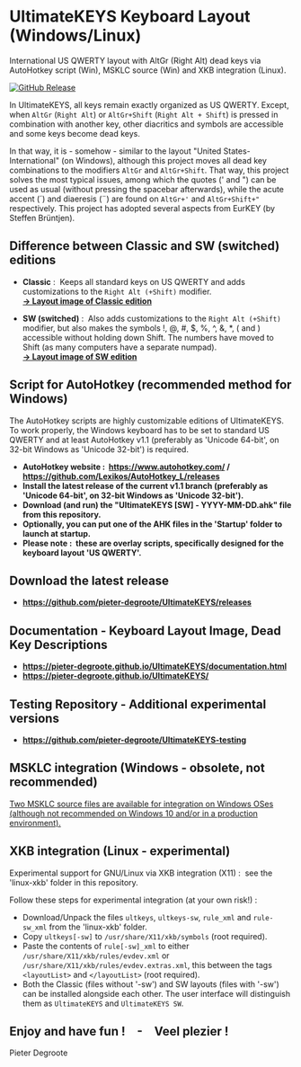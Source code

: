 # UltimateKEYS Keyboard Layout (Windows/Linux)

International US QWERTY layout with AltGr (Right Alt) dead keys via AutoHotkey script (Win), MSKLC source (Win) and XKB integration (Linux).

[![GitHub Release](https://img.shields.io/github/release/pieter-degroote/UltimateKEYS.svg)](https://github.com/pieter-degroote/UltimateKEYS/releases)

In UltimateKEYS, all keys remain exactly organized as US QWERTY. Except, when `AltGr` (`Right Alt`) or `AltGr+Shift` (`Right Alt + Shift`) is pressed in combination with another key, other diacritics and symbols are accessible and some keys become dead keys.

In that way, it is - somehow - similar to the layout "United States-International" (on Windows), although this project moves all dead key combinations to the modifiers `AltGr` and `AltGr+Shift`. That way, this project solves the most typical issues, among which the quotes (' and ") can be used as usual (without pressing the spacebar afterwards), while the acute accent (&#x00b4;) and diaeresis (&#x00a8;) are found on `AltGr+'` and `AltGr+Shift+"` respectively. This project has adopted several aspects from EurKEY (by Steffen Br&uuml;ntjen).

## Difference between Classic and SW (switched) editions

- **Classic** : &nbsp;Keeps all standard keys on US QWERTY and adds customizations to the `Right Alt (+Shift)` modifier.\
[**-> Layout image of Classic edition**](https://pieter-degroote.github.io/UltimateKEYS/image-classic.html)

- **SW (switched)** : &nbsp;Also adds customizations to the `Right Alt (+Shift)` modifier, but also makes the symbols !, @, #, $, %, ^, &, \*, ( and ) accessible without holding down Shift. The numbers have moved to Shift (as many computers have a separate numpad).\
[**-> Layout image of SW edition**](https://pieter-degroote.github.io/UltimateKEYS/image-sw.html)

## Script for AutoHotkey (recommended method for Windows)

The AutoHotkey scripts are highly customizable editions of UltimateKEYS. To work properly, the Windows keyboard has to be set to standard US QWERTY and at least AutoHotkey v1.1 (preferably as 'Unicode 64-bit', on 32-bit Windows as 'Unicode 32-bit') is required.

- **AutoHotkey website : &nbsp;https://www.autohotkey.com/ / https://github.com/Lexikos/AutoHotkey_L/releases**
- **Install the latest release of the current v1.1 branch (preferably as 'Unicode 64-bit', on 32-bit Windows as 'Unicode 32-bit').**
- **Download (and run) the "UltimateKEYS \[SW\] - YYYY-MM-DD.ahk" file from this repository.**
- **Optionally, you can put one of the AHK files in the 'Startup' folder to launch at startup.**
- **Please note : &nbsp;these are overlay scripts, specifically designed for the keyboard layout 'US QWERTY'.**

## Download the latest release

- **https://github.com/pieter-degroote/UltimateKEYS/releases**

## Documentation - Keyboard Layout Image, Dead Key Descriptions

- **https://pieter-degroote.github.io/UltimateKEYS/documentation.html**
- **https://pieter-degroote.github.io/UltimateKEYS/**

## Testing Repository - Additional experimental versions

- **https://github.com/pieter-degroote/UltimateKEYS-testing**

## MSKLC integration (Windows - obsolete, not recommended)

[Two MSKLC source files are available for integration on Windows OSes (although not recommended on Windows 10 and/or in a production environment).](https://pieter-degroote.github.io/UltimateKEYS/integration-msklc.html)

## XKB integration (Linux - experimental)

Experimental support for GNU/Linux via XKB integration (X11) : &nbsp;see the 'linux-xkb' folder in this repository.

Follow these steps for experimental integration (at your own risk!) :

- Download/Unpack the files `ultkeys`, `ultkeys-sw`, `rule_xml` and `rule-sw_xml` from the 'linux-xkb' folder.
- Copy `ultkeys[-sw]` to `/usr/share/X11/xkb/symbols` (root required).
- Paste the contents of `rule[-sw]_xml` to either `/usr/share/X11/xkb/rules/evdev.xml` or `/usr/share/X11/xkb/rules/evdev.extras.xml`, this between the tags `<layoutList>` and `</layoutList>` (root required).
- Both the Classic (files without '-sw') and SW layouts (files with '-sw') can be installed alongside each other. The user interface will distinguish them as `UltimateKEYS` and `UltimateKEYS SW`.

## Enjoy and have fun !&emsp;-&emsp;Veel plezier !

Pieter Degroote
